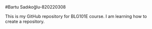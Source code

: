 #Bartu Sadıkoğlu-820220308

This is my GitHub repository for BLG101E course.
I am learning how to create a repository.
